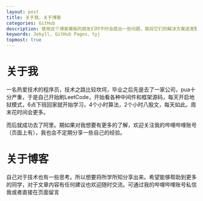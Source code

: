 ```yaml
---
layout: post
title: 关于我，关于博客
categories: GitHub
description: 使用这个博客模板的朋友们时不时会提出一些问题，我将它们的解决方案逐渐整理归纳，汇总到这一篇帖子里。
keywords: Jekyll, GitHub Pages，tyj
topmost: true
---
```


# 关于我

​	一名热爱技术的程序员，技术之路比较坎坷，毕业之后先是去了一家公司，pua十分严重，于是自己开始刷LeetCode，开始看各种中间件和框架源码，每天开启地狱模式，6点下班回家就开始学习，4个小时算法，2个小时八股文，每天如此。周末花时间会更多。

​	而后就成功去了阿里。期如果对我想要有更多的了解，欢迎关注我的哔哩哔哩账号（页面上有），我也会不定期分享一些自己的经验。



# 关于博客

​	自己对于技术也有一些思考。所以想要将所学所知分享出来。希望能够帮助到更多的同学，对于文章内容有任何建议也欢迎随时交流。可通过我的哔哩哔哩账号私信我或者直接在页面留言
